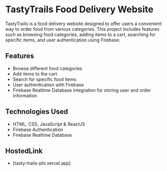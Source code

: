 # TastyTrails Food Delivery Website

TastyTrails is a food delivery website designed to offer users a convenient way to order food from various categories. This project includes features such as browsing food categories, adding items to a cart, searching for specific items, and user authentication using Firebase.

## Features

- Browse different food categories
- Add items to the cart
- Search for specific food items
- User authentication with Firebase
- Firebase Realtime Database integration for storing user and order information

## Technologies Used

- HTML, CSS, JavaScript & ReactJS
- Firebase Authentication
- Firebase Realtime Database

## HostedLink

- [tasty-trails-phi.vercel.app]

